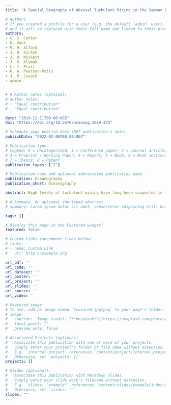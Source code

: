 ```yaml
---
title: "A Spatial Geography of Abyssal Turbulent Mixing in the Samoan Passage"

# Authors
# If you created a profile for a user (e.g. the default `admin` user), write the username (folder name) here 
# and it will be replaced with their full name and linked to their profile.
authors:
- G. S. Carter
- G. Voet
- M. H. Alford
- J. B. Girton
- J. B. Mickett
- J. M. Klymak
- L. J. Pratt
- K. A. Pearson-Potts
- J. M. Cusack
- admin


# # Author notes (optional)
# author_notes:
# - "Equal contribution"
# - "Equal contribution"

date: "2019-12-11T00:00:00Z"
doi: "https://doi.org/10.5670/oceanog.2019.425"

# Schedule page publish date (NOT publication's date).
publishDate: "2022-02-06T00:00:00Z"

# Publication type.
# Legend: 0 = Uncategorized; 1 = Conference paper; 2 = Journal article;
# 3 = Preprint / Working Paper; 4 = Report; 5 = Book; 6 = Book section;
# 7 = Thesis; 8 = Patent
publication_types: ["2"]

# Publication name and optional abbreviated publication name.
publication: Oceanography
publication_short: Oceanography

abstract: High levels of turbulent mixing have long been suspected in the Samoan Passage, an important topographic constriction in the deep limb of the Pacific Meridional Overturning Circulation. Along the length of the passage, observations undertaken in 2012 and 2014 showed the bottom water warmed by ~55 millidegrees Celsius and decreased in density by 0.01 kg m–3. Spatial analysis of this first-ever microstructure survey conducted in the Samoan Passage confirmed there are multiple hotspots of elevated abyssal mixing. This mixing was not just confined to the four main sills—even between sills, the nature of the mixing processes appeared to differ, for example, one sill is clearly a classical hydraulically controlled overflow, whereas another is consistent with mode-2 hydraulic control. When microstructure casts were averaged into 0.1°C conservative temperature classes, the largest dissipation rates and diapycnal diffusivity values (>10–7 W kg–1 and 10–2 m2 s–1, respectively) occurred immediately downstream of the northern sill in the eastern and deepest channel. Although topographic blocking is the primary reason that no water colder than Θ = 0.7°C is found in the western channel, intensive mixing at the entrance sills appeared to be responsible for eroding an approximately 100 m thick layer of Θ < 0.7°C water. Three examples highlighting weak temporal variability, and hence suggesting that the observed spatial patterns are robust, are presented. The spatial variability in mixing over short lateral scales suggests that any simple parameterization of mixing within the Samoan Passage may not be applicable.

# # Summary. An optional shortened abstract.
# summary: Lorem ipsum dolor sit amet, consectetur adipiscing elit. Duis posuere tellus ac convallis placerat. Proin tincidunt magna sed ex sollicitudin condimentum.

tags: []

# Display this page in the Featured widget?
featured: false

# Custom links (uncomment lines below)
# links:
# - name: Custom Link
#   url: http://example.org

url_pdf: ''
url_code: ''
url_dataset: ''
url_poster: ''
url_project: ''
url_slides: ''
url_source: ''
url_video: ''

# Featured image
# To use, add an image named `featured.jpg/png` to your page's folder. 
# image:
#   caption: 'Image credit: [**Unsplash**](https://unsplash.com/photos/pLCdAaMFLTE)'
#   focal_point: ""
#   preview_only: false

# Associated Projects (optional).
#   Associate this publication with one or more of your projects.
#   Simply enter your project's folder or file name without extension.
#   E.g. `internal-project` references `content/project/internal-project/index.md`.
#   Otherwise, set `projects: []`.
projects: []

# Slides (optional).
#   Associate this publication with Markdown slides.
#   Simply enter your slide deck's filename without extension.
#   E.g. `slides: "example"` references `content/slides/example/index.md`.
#   Otherwise, set `slides: ""`.
slides: ""
---
```


<!-- {{% callout note %}}
Click the *Cite* button above to demo the feature to enable visitors to import publication metadata into their reference management software.
{{% /callout %}}

{{% callout note %}}
Create your slides in Markdown - click the *Slides* button to check out the example.
{{% /callout %}}

Supplementary notes can be added here, including [code, math, and images](https://wowchemy.com/docs/writing-markdown-latex/). -->
